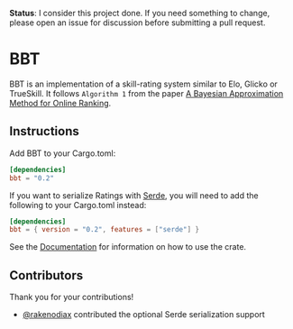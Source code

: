 **Status**: I consider this project done. If you need something to change,
please open an issue for discussion before submitting a pull request.

# BBT

BBT is an implementation of a skill-rating system similar to Elo, Glicko or
TrueSkill. It follows `Algorithm 1` from the paper
[A Bayesian Approximation Method for Online Ranking][ABAMOR].

[ABAMOR]: http://jmlr.csail.mit.edu/papers/volume12/weng11a/weng11a.pdf

## Instructions

Add BBT to your Cargo.toml:

```toml
[dependencies]
bbt = "0.2"
```

If you want to serialize Ratings with [Serde](https://serde.rs/), you will need
to add the following to your Cargo.toml instead:

```toml
[dependencies]
bbt = { version = "0.2", features = ["serde"] }
```

See the [Documentation](https://docs.rs/bbt/) for information on how to use the
crate.

## Contributors

Thank you for your contributions!

* [@rakenodiax](https://github.com/rakenodiax) contributed the optional Serde
  serialization support
